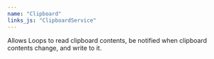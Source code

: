 ```yaml
---
name: "Clipboard"
links_js: "ClipboardService"
---
```

Allows Loops to read clipboard contents, be notified when clipboard contents change, and write to it.